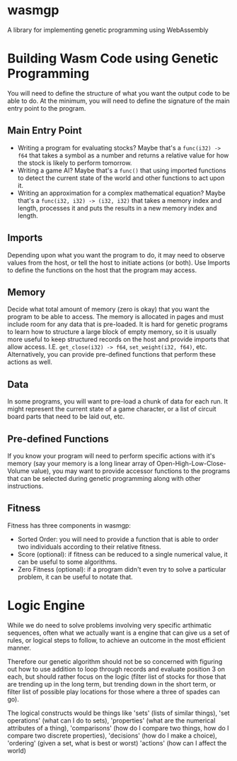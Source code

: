 # wasmgp
A library for implementing genetic programming using WebAssembly

# Building Wasm Code using Genetic Programming
You will need to define the structure of what you want the output code to be able to do. At the minimum, you will need
to define the signature of the main entry point to the program.

## Main Entry Point
- Writing a program for evaluating stocks? Maybe that's a `func(i32) -> f64` that takes a symbol as a number and returns
a relative value for how the stock is likely to perform tomorrow.
- Writing a game AI? Maybe that's a `func()` that using imported functions to detect the current state of the world and
other functions to act upon it.
- Writing an approximation for a complex mathematical equation? Maybe that's a `func(i32, i32) -> (i32, i32)` that takes
a memory index and length, processes it and puts the results in a new memory index and length.

## Imports
Depending upon what you want the program to do, it may need to observe values from the host, or tell the host to
initiate actions (or both). Use Imports to define the functions on the host that the program may access.

## Memory
Decide what total amount of memory (zero is okay) that you want the program to be able to access. The memory is
allocated in pages and must include room for any data that is pre-loaded. It is hard for genetic programs to learn how
to structure a large block of empty memory, so it is usually more useful to keep structured records on the host and
provide imports that allow access. I.E. `get_close(i32) -> f64`, `set_weight(i32, f64)`, etc. Alternatively, you can
provide pre-defined functions that perform these actions as well.

## Data
In some programs, you will want to pre-load a chunk of data for each run. It might represent the current state of a game
character, or a list of circuit board parts that need to be laid out, etc.

## Pre-defined Functions
If you know your program will need to perform specific actions with it's memory (say your memory is a long linear array
of Open-High-Low-Close-Volume value), you may want to provide accessor functions to the programs that can be selected
during genetic programming along with other instructions.

## Fitness
Fitness has three components in wasmgp:
- Sorted Order: you will need to provide a function that is able to order two individuals according to their relative
fitness.
- Score (optional): if fitness can be reduced to a single numerical value, it can be useful to some algorithms.
- Zero Fitness (optional): if a program didn't even try to solve a particular problem, it can be useful to notate that.


# Logic Engine
While we do need to solve problems involving very specific arthimatic sequences, often what we actually want is a
engine that can give us a set of rules, or logical steps to follow, to achieve an outcome in the most efficient manner.

Therefore our genetic algorithm should not be so concerned with figuring out how to use addition to loop through records
and evaluate position 3 on each, but should rather focus on the logic (filter list of stocks for those that are trending
up in the long term, but trending down in the short term, or filter list of possible play locations for those where a
three of spades can go).

The logical constructs would be things like 'sets' (lists of similar things), 'set operations' (what can I do to sets),
'properties' (what are the numerical attributes of a thing), 'comparisons' (how do I compare two things, how do I
compare two discrete properties), 'decisions' (how do I make a choice), 'ordering' (given a set, what is best or worst)
'actions' (how can I affect the world)